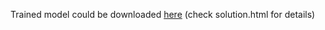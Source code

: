 
Trained model could be downloaded [here](https://drive.google.com/file/d/1jdv9_sY-Ajoh52TUxcnCUUJxTWM_RVVI/view?usp=sharing) (check solution.html for details)
